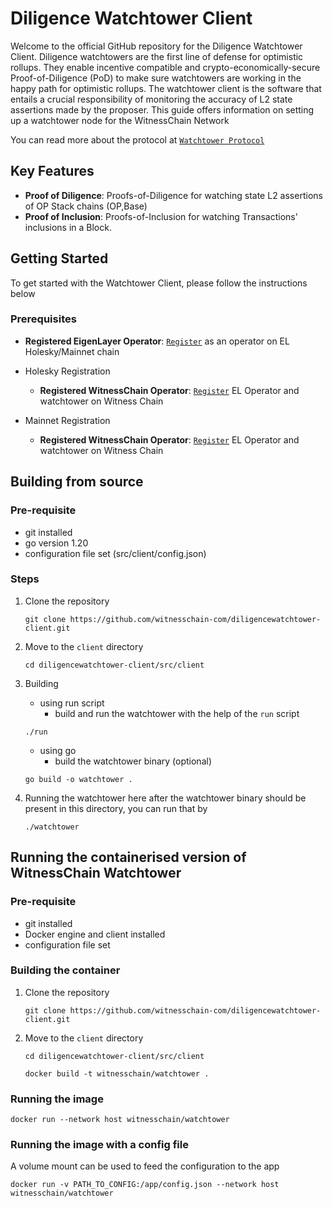 # Diligence Watchtower Client

Welcome to the official GitHub repository for the Diligence Watchtower Client. Diligence watchtowers are the first line of defense for optimistic rollups. They enable incentive compatible and crypto-economically-secure Proof-of-Diligence (PoD) to make sure watchtowers are working in the happy path for optimistic rollups. 
The watchtower client is the software that entails a crucial responsibility of monitoring the accuracy of L2 state assertions made by the proposer. This guide offers information on setting up a watchtower node for the WitnessChain Network

You can read more about the protocol at [`Watchtower Protocol`](https://docs.witnesschain.com/diligence-watchtowers/introduction)

## Key Features

- **Proof of Diligence**: Proofs-of-Diligence for watching state L2 assertions of OP Stack chains (OP,Base)
- **Proof of Inclusion**: Proofs-of-Inclusion for watching Transactions' inclusions in a Block.

## Getting Started

To get started with the Watchtower Client, please follow the instructions below

### Prerequisites
- **Registered EigenLayer Operator**: [`Register`](https://docs.eigenlayer.xyz/eigenlayer/operator-guides/operator-installation) as an operator on EL Holesky/Mainnet chain

- Holesky Registration
    - **Registered WitnessChain Operator**: [`Register`](https://docs.witnesschain.com/diligence-watchtowers/for-the-node-operators/watchtower-setup/holesky-setup#step-2-get-whitelisted-on-the-watchtower-network) EL Operator and watchtower on Witness Chain

- Mainnet Registration
    - **Registered WitnessChain Operator**: [`Register`](https://docs.witnesschain.com/diligence-watchtowers/for-the-node-operators/watchtower-setup/mainnet-setup#step-2-get-whitelisted-on-the-watchtower-network) EL Operator and watchtower on Witness Chain

## Building from source

### **Pre-requisite**
- git installed
- go version 1.20
- configuration file set (src/client/config.json)

### Steps
1. Clone the repository

    ```
    git clone https://github.com/witnesschain-com/diligencewatchtower-client.git
    ```

2. Move to the `client` directory

    ```
    cd diligencewatchtower-client/src/client
    ```

3. Building
   -  using run script
      -  build and run the watchtower with the help of the `run` script

    ```
    ./run
    ```

   - using go
      -  build the watchtower binary (optional)

    ```
    go build -o watchtower .
    ```

4. Running the watchtower here after
   the watchtower binary should be present in this directory, you can run that by

    ```
    ./watchtower
    ```


## Running the containerised version of WitnessChain Watchtower

### **Pre-requisite**
- git installed
- Docker engine and client installed
- configuration file set
  

### Building the container

1. Clone the repository

    ```
    git clone https://github.com/witnesschain-com/diligencewatchtower-client.git
    ```

2. Move to the `client` directory

    ```
    cd diligencewatchtower-client/src/client

    docker build -t witnesschain/watchtower .
    ```

### Running the image
```
docker run --network host witnesschain/watchtower
```

### Running the image with a config file
A volume mount can be used to feed the configuration to the app

`docker run -v PATH_TO_CONFIG:/app/config.json --network host witnesschain/watchtower`
